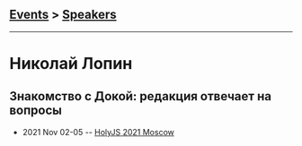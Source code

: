 ## [Events](../README.md) > [Speakers](../speakers.md)
---

# Николай Лопин

## Знакомство с Докой: редакция отвечает на вопросы
- 2021 Nov 02-05 -- [HolyJS 2021 Moscow](https://youtu.be/9bJk8ayzXFA)    
